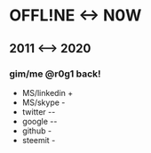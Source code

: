 #  OFFL!NE <-> N0W
## 2011 <--> 2020
### gim/me @r0g1 back!


- MS/linkedin   +
- MS/skype      -
- twitter       --
- google        --
- github        -
- steemit       -


